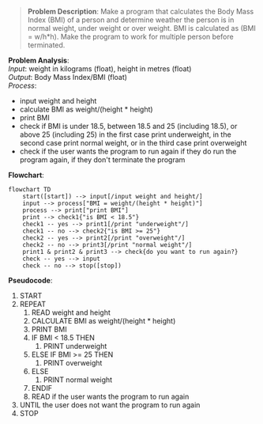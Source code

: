 > **Problem Description**: Make a program that calculates the Body Mass Index (BMI) of a person and determine weather the person is
> in normal weight, under weight or over weight. BMI is calculated as (BMI = w/h*h). Make the program to work for multiple person 
> before terminated.

**Problem Analysis**:  
*Input*: weight in kilograms (float), height in metres (float)  
*Output*: Body Mass Index/BMI (float)  
*Process*:
- input weight and height
- calculate BMI as weight/(height * height)
- print BMI
- check if BMI is under 18.5, between 18.5 and 25 (including 18.5), or above 25 (including 25)
  in the first case print underweight, in the second case print normal weight, or in the third case print overweight
- check if the user wants the program to run again
  if they do run the program again, if they don't terminate the program

**Flowchart**:

```mermaid
flowchart TD
    start([start]) --> input[/input weight and height/]
    input --> process["BMI = weight/(height * height)"]
    process --> print["print BMI"]
    print --> check1{"is BMI < 18.5"}
    check1 -- yes --> print1[/print "underweight"/]
    check1 -- no --> check2{"is BMI >= 25"}
    check2 -- yes --> print2[/print "overweight"/]
    check2 -- no --> print3[/print "normal weight"/]
    print1 & print2 & print3 --> check{do you want to run again?}
    check -- yes --> input
    check -- no --> stop([stop])
```

**Pseudocode**:  
1. START
2. REPEAT
   1. READ weight and height
   2. CALCULATE BMI as weight/(height * height)
   3. PRINT BMI
   4. IF BMI < 18.5 THEN
      1. PRINT underweight
   5. ELSE IF BMI >= 25 THEN
      1. PRINT overweight
   6. ELSE
      1. PRINT normal weight
   7. ENDIF
   8. READ if the user wants the program to run again
3. UNTIL the user does not want the program to run again
4. STOP
